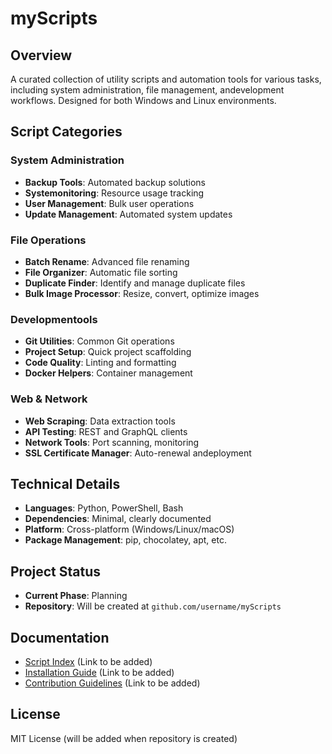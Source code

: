 # myScripts

## Overview
A curated collection of utility scripts and automation tools for various tasks, including system administration, file management, andevelopment workflows. Designed for both Windows and Linux environments.

## Script Categories

### System Administration
- **Backup Tools**: Automated backup solutions
- **Systemonitoring**: Resource usage tracking
- **User Management**: Bulk user operations
- **Update Management**: Automated system updates

### File Operations
- **Batch Rename**: Advanced file renaming
- **File Organizer**: Automatic file sorting
- **Duplicate Finder**: Identify and manage duplicate files
- **Bulk Image Processor**: Resize, convert, optimize images

### Developmentools
- **Git Utilities**: Common Git operations
- **Project Setup**: Quick project scaffolding
- **Code Quality**: Linting and formatting
- **Docker Helpers**: Container management

### Web & Network
- **Web Scraping**: Data extraction tools
- **API Testing**: REST and GraphQL clients
- **Network Tools**: Port scanning, monitoring
- **SSL Certificate Manager**: Auto-renewal andeployment

## Technical Details
- **Languages**: Python, PowerShell, Bash
- **Dependencies**: Minimal, clearly documented
- **Platform**: Cross-platform (Windows/Linux/macOS)
- **Package Management**: pip, chocolatey, apt, etc.

## Project Status
- **Current Phase**: Planning
- **Repository**: Will be created at `github.com/username/myScripts`

## Documentation
- [Script Index](#) (Link to be added)
- [Installation Guide](#) (Link to be added)
- [Contribution Guidelines](#) (Link to be added)

## License
MIT License (will be added when repository is created)



